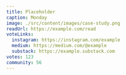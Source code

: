 ```yaml
---
title: Placeholder
caption: Monday
image: ./src/content/images/case-study.png
readUrl: https://example.com/read
voteLinks:
  instagram: https://instagram.com/example
  medium: https://medium.com/@example
  substack: https://example.substack.com
votes: 123
community: 56
---
```


